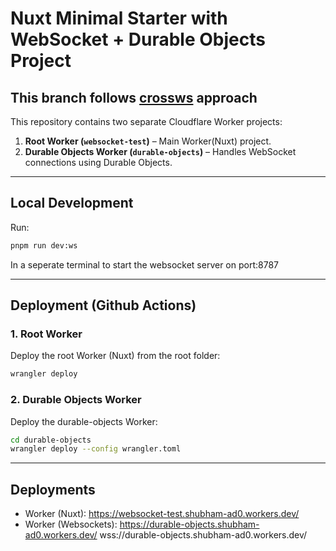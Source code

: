 # Nuxt Minimal Starter with WebSocket + Durable Objects Project

## This branch follows [crossws](https://crossws.h3.dev/adapters/cloudflare) approach

This repository contains two separate Cloudflare Worker projects:

1. **Root Worker (`websocket-test`)** – Main Worker(Nuxt) project.
2. **Durable Objects Worker (`durable-objects`)** – Handles WebSocket connections using Durable Objects.

---

## Local Development

Run:

```bash
pnpm run dev:ws
```
  In a seperate terminal to start the websocket server on port:8787

---

## Deployment (Github Actions)

### 1. Root Worker

Deploy the root Worker (Nuxt) from the root folder:

```bash
wrangler deploy
```

### 2. Durable Objects Worker

Deploy the durable-objects Worker:

```bash
cd durable-objects
wrangler deploy --config wrangler.toml
```
---

## Deployments


- Worker (Nuxt): https://websocket-test.shubham-ad0.workers.dev/
- Worker (Websockets): https://durable-objects.shubham-ad0.workers.dev/ wss://durable-objects.shubham-ad0.workers.dev/
